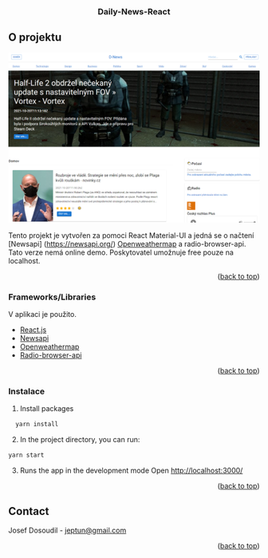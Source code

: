 
<div id="top"></div>


<!-- PROJECT LOGO -->
<br />
<div align="center">

  <h3 align="center">Daily-News-React</h3>

</div>

<!-- ABOUT THE PROJECT -->
## O projektu

[![Product Name Screen Shot][product-screenshot]](https://b-chat.netlify.app/)

Tento projekt je vytvořen za pomoci React Material-UI a jedná se o načtení [Newsapi] (https://newsapi.org/) [Openweathermap](https://openweathermap.org/api) a radio-browser-api.
Tato verze nemá online demo.  Poskytovatel umožnuje free pouze na localhost.


<p align="right">(<a href="#top">back to top</a>)</p>



### Frameworks/Libraries

V aplikaci je použito.

* [React.js](https://reactjs.org/)
* [Newsapi](https://newsapi.org/)
* [Openweathermap](https://openweathermap.org/api)
* [Radio-browser-api](https://www.npmjs.com/package/radio-browser-api?activeTab=dependencies)



<p align="right">(<a href="#top">back to top</a>)</p>


<!-- GETTING STARTED -->

### Instalace

1. Install packages
```sh
  yarn install 
  ```
2. In the project directory, you can run:
  ```sh
  yarn start 
  ```
3. Runs the app in the development mode Open [http://localhost:3000/](http://localhost:3000)


<p align="right">(<a href="#top">back to top</a>)</p>

<!-- CONTACT -->
## Contact

Josef Dosoudil  - jeptun@gmail.com

<p align="right">(<a href="#top">back to top</a>)</p>


<!-- MARKDOWN LINKS & IMAGES -->

[product-screenshot]: images/img.PNG
